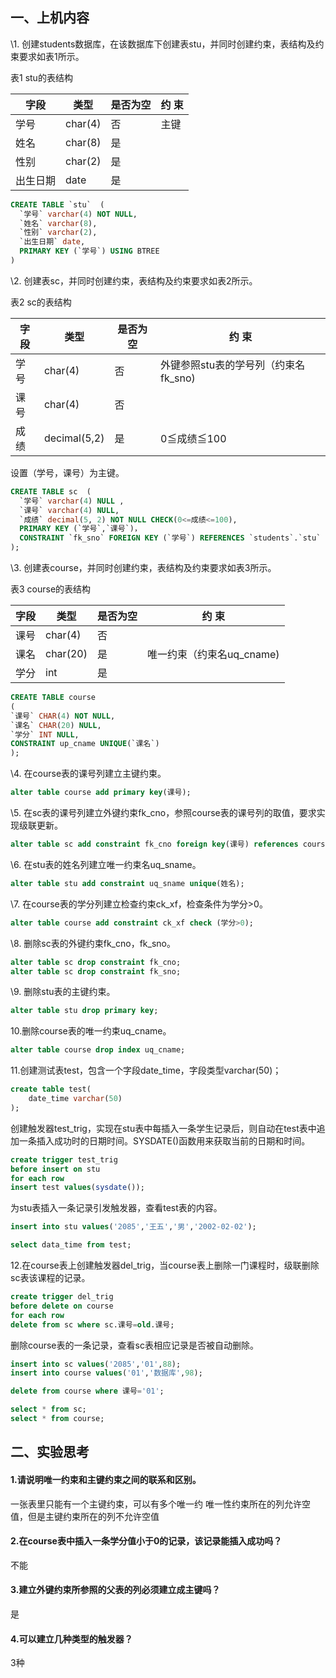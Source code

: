 ## 一、上机内容

\1. 创建students数据库，在该数据库下创建表stu，并同时创建约束，表结构及约束要求如表1所示。

表1 stu的表结构

| 字段     | 类型    | 是否为空 | 约 束 |
| -------- | ------- | -------- | ----- |
| 学号     | char(4) | 否       | 主键  |
| 姓名     | char(8) | 是       |       |
| 性别     | char(2) | 是       |       |
| 出生日期 | date    | 是       |       |

```sql
CREATE TABLE `stu`  (
  `学号` varchar(4) NOT NULL,
  `姓名` varchar(8),
  `性别` varchar(2),
  `出生日期` date,
  PRIMARY KEY (`学号`) USING BTREE
)
```

\2. 创建表sc，并同时创建约束，表结构及约束要求如表2所示。

表2 sc的表结构

| 字段 | 类型         | 是否为空 | 约 束                                |
| ---- | ------------ | -------- | ------------------------------------ |
| 学号 | char(4)      | 否       | 外键参照stu表的学号列（约束名fk_sno) |
| 课号 | char(4)      | 否       |                                      |
| 成绩 | decimal(5,2) | 是       | 0≦成绩≦100                           |

设置（学号，课号）为主键。

```sql
CREATE TABLE sc  (
  `学号` varchar(4) NULL ,
  `课号` varchar(4) NULL,
  `成绩` decimal(5, 2) NOT NULL CHECK(0<=成绩<=100),
  PRIMARY KEY (`学号`,`课号`)，
  CONSTRAINT `fk_sno` FOREIGN KEY (`学号`) REFERENCES `students`.`stu` (`学号`)
);
```

\3. 创建表course，并同时创建约束，表结构及约束要求如表3所示。

表3 course的表结构

| 字段 | 类型     | 是否为空 | 约 束                     |
| ---- | -------- | -------- | ------------------------- |
| 课号 | char(4)  | 否       |                           |
| 课名 | char(20) | 是       | 唯一约束（约束名uq_cname) |
| 学分 | int      | 是       |                           |

```sql
CREATE TABLE course
(
`课号` CHAR(4) NOT NULL, 
`课名` CHAR(20) NULL,
`学分` INT NULL,
CONSTRAINT up_cname UNIQUE(`课名`)
);
```

\4. 在course表的课号列建立主键约束。

```sql
alter table course add primary key(课号);
```

\5. 在sc表的课号列建立外键约束fk_cno，参照course表的课号列的取值，要求实现级联更新。

```sql
alter table sc add constraint fk_cno foreign key(课号) references course(课号) on update cascade;
```

\6. 在stu表的姓名列建立唯一约束名uq_sname。

```sql
alter table stu add constraint uq_sname unique(姓名);
```

\7. 在course表的学分列建立检查约束ck_xf，检查条件为学分>0。

```sql
alter table course add constraint ck_xf check (学分>0);
```

\8. 删除sc表的外键约束fk_cno，fk_sno。

```sql
alter table sc drop constraint fk_cno;
alter table sc drop constraint fk_sno;
```

\9. 删除stu表的主键约束。

```sql
alter table stu drop primary key;
```

10.删除course表的唯一约束uq_cname。

```sql
alter table course drop index uq_cname;
```

11.创建测试表test，包含一个字段date_time，字段类型varchar(50)；

```sql
create table test(
	date_time varchar(50)
);
```

  创建触发器test_trig，实现在stu表中每插入一条学生记录后，则自动在test表中追加一条插入成功时的日期时间。SYSDATE()函数用来获取当前的日期和时间。

```sql
create trigger test_trig 
before insert on stu 
for each row
insert test values(sysdate());
```

  为stu表插入一条记录引发触发器，查看test表的内容。

```sql
insert into stu values('2085','王五','男','2002-02-02');

select data_time from test;
```

12.在course表上创建触发器del_trig，当course表上删除一门课程时，级联删除sc表该课程的记录。

```sql
create trigger del_trig
before delete on course
for each row
delete from sc where sc.课号=old.课号;
```

  删除course表的一条记录，查看sc表相应记录是否被自动删除。

```sql
insert into sc values('2085','01',88);
insert into course values('01','数据库',98);

delete from course where 课号='01';

select * from sc;
select * from course;
```

## 二、实验思考

#### 1.请说明唯一约束和主键约束之间的联系和区别。

一张表里只能有一个主键约束，可以有多个唯一约
唯一性约束所在的列允许空值，但是主键约束所在的列不允许空值

#### 2.在course表中插入一条学分值小于0的记录，该记录能插入成功吗？

不能

#### 3.建立外键约束所参照的父表的列必须建立成主键吗？

是

#### 4.可以建立几种类型的触发器？

3种



